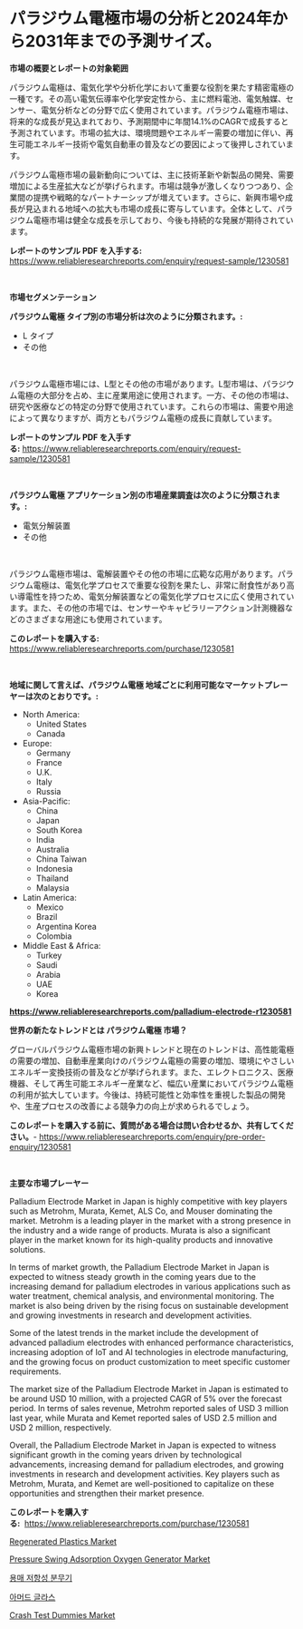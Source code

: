 <p><h1>パラジウム電極市場の分析と2024年から2031年までの予測サイズ。</h1></p><p><strong>市場の概要とレポートの対象範囲</strong></p>
<p><p>パラジウム電極は、電気化学や分析化学において重要な役割を果たす精密電極の一種です。その高い電気伝導率や化学安定性から、主に燃料電池、電気触媒、センサー、電気分析などの分野で広く使用されています。パラジウム電極市場は、将来的な成長が見込まれており、予測期間中に年間14.1%のCAGRで成長すると予測されています。市場の拡大は、環境問題やエネルギー需要の増加に伴い、再生可能エネルギー技術や電気自動車の普及などの要因によって後押しされています。</p><p>パラジウム電極市場の最新動向については、主に技術革新や新製品の開発、需要増加による生産拡大などが挙げられます。市場は競争が激しくなりつつあり、企業間の提携や戦略的なパートナーシップが増えています。さらに、新興市場や成長が見込まれる地域への拡大も市場の成長に寄与しています。全体として、パラジウム電極市場は健全な成長を示しており、今後も持続的な発展が期待されています。</p></p>
<p><strong>レポートのサンプル PDF を入手する:</strong> <a href="https://www.reliableresearchreports.com/enquiry/request-sample/1230581">https://www.reliableresearchreports.com/enquiry/request-sample/1230581</a></p>
<p>&nbsp;</p>
<p><strong>市場セグメンテーション</strong></p>
<p><strong>パラジウム電極 タイプ別の市場分析は次のように分類されます。:</strong></p>
<p><ul><li>L タイプ</li><li>その他</li></ul></p>
<p>&nbsp;</p>
<p><p>パラジウム電極市場には、L型とその他の市場があります。L型市場は、パラジウム電極の大部分を占め、主に産業用途に使用されます。一方、その他の市場は、研究や医療などの特定の分野で使用されています。これらの市場は、需要や用途によって異なりますが、両方ともパラジウム電極の成長に貢献しています。</p></p>
<p><strong>レポートのサンプル PDF を入手する:</strong>&nbsp;<a href="https://www.reliableresearchreports.com/enquiry/request-sample/1230581">https://www.reliableresearchreports.com/enquiry/request-sample/1230581</a></p>
<p>&nbsp;</p>
<p><strong> パラジウム電極 アプリケーション別の市場産業調査は次のように分類されます。:</strong></p>
<p><ul><li>電気分解装置</li><li>その他</li></ul></p>
<p>&nbsp;</p>
<p><p>パラジウム電極市場は、電解装置やその他の市場に広範な応用があります。パラジウム電極は、電気化学プロセスで重要な役割を果たし、非常に耐食性があり高い導電性を持つため、電気分解装置などの電気化学プロセスに広く使用されています。また、その他の市場では、センサーやキャピラリーアクション計測機器などのさまざまな用途にも使用されています。</p></p>
<p><strong>このレポートを購入する:</strong>&nbsp; <a href="https://www.reliableresearchreports.com/purchase/1230581">https://www.reliableresearchreports.com/purchase/1230581</a></p>
<p>&nbsp;</p>
<p><strong>地域に関して言えば、パラジウム電極 地域ごとに利用可能なマーケットプレーヤーは次のとおりです。:</strong></p>
<p><ul>
    <li>
        North America:
        <ul>
            <li>United States</li>
            <li>Canada</li>
        </ul>
    </li>
    <li>
        Europe:
        <ul>
            <li>Germany</li>
            <li>France</li>
            <li>U.K.</li>
            <li>Italy</li>
            <li>Russia</li>
        </ul>
    </li>
    <li>
        Asia-Pacific:
        <ul>
            <li>China</li>
            <li>Japan</li>
            <li>South Korea</li>
            <li>India</li>
            <li>Australia</li>
            <li>China Taiwan</li>
            <li>Indonesia</li>
            <li>Thailand</li>
            <li>Malaysia</li>
        </ul>
    </li>
    <li>
        Latin America:
        <ul>
            <li>Mexico</li>
            <li>Brazil</li>
            <li>Argentina Korea</li>
            <li>Colombia</li>
        </ul>
    </li>
    <li>
        Middle East & Africa:
        <ul>
            <li>Turkey</li>
            <li>Saudi</li>
            <li>Arabia</li>
            <li>UAE</li>
            <li>Korea</li>
        </ul>
    </li>
    </ul></p>
<p><strong><a href="https://www.reliableresearchreports.com/palladium-electrode-r1230581">https://www.reliableresearchreports.com/palladium-electrode-r1230581</a></strong>&nbsp;</p>
<p><strong>世界の新たなトレンドとは パラジウム電極 市場？</strong></p>
<p><p>グローバルパラジウム電極市場の新興トレンドと現在のトレンドは、高性能電極の需要の増加、自動車産業向けのパラジウム電極の需要の増加、環境にやさしいエネルギー変換技術の普及などが挙げられます。また、エレクトロニクス、医療機器、そして再生可能エネルギー産業など、幅広い産業においてパラジウム電極の利用が拡大しています。今後は、持続可能性と効率性を重視した製品の開発や、生産プロセスの改善による競争力の向上が求められるでしょう。</p></p>
<p><strong>このレポートを購入する前に、質問がある場合は問い合わせるか、共有してください。</strong>- <a href="https://www.reliableresearchreports.com/enquiry/pre-order-enquiry/1230581">https://www.reliableresearchreports.com/enquiry/pre-order-enquiry/1230581</a></p>
<p>&nbsp;</p>
<p><strong>主要な市場プレーヤー</strong></p>
<p><p>Palladium Electrode Market in Japan is highly competitive with key players such as Metrohm, Murata, Kemet, ALS Co, and Mouser dominating the market. Metrohm is a leading player in the market with a strong presence in the industry and a wide range of products. Murata is also a significant player in the market known for its high-quality products and innovative solutions.</p><p>In terms of market growth, the Palladium Electrode Market in Japan is expected to witness steady growth in the coming years due to the increasing demand for palladium electrodes in various applications such as water treatment, chemical analysis, and environmental monitoring. The market is also being driven by the rising focus on sustainable development and growing investments in research and development activities.</p><p>Some of the latest trends in the market include the development of advanced palladium electrodes with enhanced performance characteristics, increasing adoption of IoT and AI technologies in electrode manufacturing, and the growing focus on product customization to meet specific customer requirements.</p><p>The market size of the Palladium Electrode Market in Japan is estimated to be around USD 10 million, with a projected CAGR of 5% over the forecast period. In terms of sales revenue, Metrohm reported sales of USD 3 million last year, while Murata and Kemet reported sales of USD 2.5 million and USD 2 million, respectively.</p><p>Overall, the Palladium Electrode Market in Japan is expected to witness significant growth in the coming years driven by technological advancements, increasing demand for palladium electrodes, and growing investments in research and development activities. Key players such as Metrohm, Murata, and Kemet are well-positioned to capitalize on these opportunities and strengthen their market presence.</p></p>
<p><strong>このレポートを購入する:</strong>&nbsp;&nbsp;<a href="https://www.reliableresearchreports.com/purchase/1230581">https://www.reliableresearchreports.com/purchase/1230581</a></p>
<p><p><a href="https://www.linkedin.com/pulse/insights-regenerated-plastics-market-size-analysing-share-trends-5lhkc?trackingId=uzUJkg6L6swng5bw%2Fqk1UA%3D%3D">Regenerated Plastics Market</a></p><p><a href="https://github.com/Hazelklievgspy6vdcsmu106w/Market-Research-Report-List-2/blob/main/pressure-swing-adsorption-oxygen-generator-market.md">Pressure Swing Adsorption Oxygen Generator Market</a></p><p><a href="https://medium.com/@briaabshire/%EC%9A%A9%EB%A7%A4-%EB%82%B4%EC%84%B1-%EC%8A%A4%ED%94%84%EB%A0%88%EC%9D%B4-%EC%8B%9C%EC%9E%A5-2031%EB%85%84%EA%B9%8C%EC%A7%80%EC%9D%98-%ED%8A%B8%EB%A0%8C%EB%93%9C-%EC%98%88%EC%B8%A1-%EB%B0%8F-%EA%B2%BD%EC%9F%81-%EB%B6%84%EC%84%9D-8bdea37846e4">용매 저항성 분무기</a></p><p><a href="https://medium.com/@maxinewilloughby/2024%EB%85%84%EB%B6%80%ED%84%B0-2031%EB%85%84%EA%B9%8C%EC%A7%80%EC%9D%98-%EB%B0%A9%ED%83%84%EC%9C%A0%EB%A6%AC-%EC%8B%9C%EC%9E%A5-%EC%A1%B0%EC%82%AC-%EB%B3%B4%EA%B3%A0%EC%84%9C-%EA%B7%B8-%EC%97%AD%EC%82%AC%EC%99%80-%EC%98%88%EC%B8%A1-e64bec41457e">아머드 글라스</a></p><p><a href="https://www.linkedin.com/pulse/crash-test-dummies-market-size-outlook-forecast-2024-2031-growizr-jxyaf?trackingId=DJkeFksfn5ZuAaYxagqsSQ%3D%3D">Crash Test Dummies Market</a></p></p>